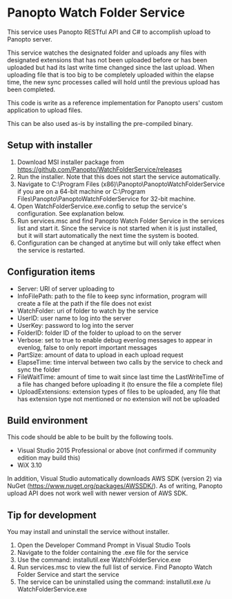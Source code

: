 Panopto Watch Folder Service
============================
This service uses Panopto RESTful API and C# to accomplish upload to Panopto server.

This service watches the designated folder and uploads any files with designated extensions that has not been uploaded before or has been uploaded but had its last write time changed since the last upload.
When uploading file that is too big to be completely uploaded within the elapse time, the new sync processes called will hold until the previous upload has been completed.

This code is write as a reference implementation for Panopto users' custom application to upload files.

This can be also used as-is by installing the pre-compiled binary.

Setup with installer
--------------------
1. Download MSI installer package from https://github.com/Panopto/WatchFolderService/releases
1. Run the installer. Note that this does not start the service automatically.
1. Navigate to C:\Program Files (x86)\Panopto\PanoptoWatchFolderService if you are on a 64-bit machine or C:\Program Files\Panopto\PanoptoWatchFolderService for 32-bit machine.
1. Open WatchFolderService.exe.config to setup the service's configuration. See explanation below.
1. Run services.msc and find Panopto Watch Folder Service in the services list and start it. Since the service is not started when it is just installed, but it will start automatically the next time the system is booted.
1. Configuration can be changed at anytime but will only take effect when the service is restarted.

Configuration items
-------------------
- Server: URI of server uploading to
- InfoFilePath: path to the file to keep sync information, program will create a file at the path if the file does not exist
- WatchFolder: uri of folder to watch by the service
- UserID: user name to log into the server
- UserKey: password to log into the server
- FolderID: folder ID of the folder to upload to on the server
- Verbose: set to true to enable debug evenlog messages to appear in evenlog, false to only report important messages
- PartSize: amount of data to upload in each upload request
- ElapseTime: time interval between two calls by the service to check and sync the folder
- FileWaitTime: amount of time to wait since last time the LastWriteTime of a file has changed before uploading it (to ensure the file a complete file)
- UploadExtensions: extension types of files to be uploaded, any file that has extension type not mentioned or no extension will not be uploaded

Build environment
-----------------
This code should be able to be built by the following tools.
- Visual Studio 2015 Professional or above (not confirmed if community edition may build this)
- WiX 3.10

In addition, Visual Studio automatically downloads AWS SDK (version 2) via NuGet (https://www.nuget.org/packages/AWSSDK/). As of writing, Panopto upload API does not work well with newer version of AWS SDK.

Tip for development
-------------------
You may install and uninstall the service without installer.

1. Open the Developer Command Prompt in Visual Studio Tools
1. Navigate to the folder containing the .exe file for the service
1. Use the command: installutil.exe WatchFolderService.exe
1. Run services.msc to view the full list of service. Find Panopto Watch Folder Service and start the service
1. The service can be uninstalled using the command: installutil.exe /u WatchFolderService.exe

